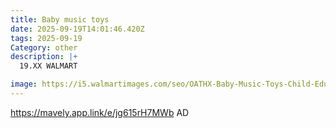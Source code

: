 ```yaml
---
title: Baby music toys
date: 2025-09-19T14:01:46.420Z
tags: 2025-09-19
Category: other
description: |+
  19.XX WALMART

image: https://i5.walmartimages.com/seo/OATHX-Baby-Music-Toys-Child-Educational-Wooden-Musical-Instruments-for-Kids-Birthday-Toddler-Toy_28288075-fafd-4c39-bd4a-fa9ef1ec9b70.4351e8ceb91bc65195f9d1b117a20011.png?odnHeight=573&odnWidth=573&odnBg=FFFFFF
---
```

https://mavely.app.link/e/jg615rH7MWb AD